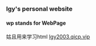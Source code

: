 ### lgy's personal website
#### wp stands for WebPage
姑且用来学习html
[lgy2003.qicp.vip](http://lgy2003.qicp.vip)

